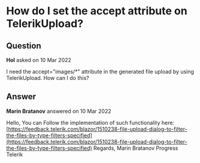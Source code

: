 # How do I set the accept attribute on TelerikUpload?

## Question

**Hol** asked on 10 Mar 2022

I need the accept="images/*" attribute in the generated file upload by using TelerikUpload. How can I do this?

## Answer

**Marin Bratanov** answered on 10 Mar 2022

Hello, You can Follow the implementation of such functionality here: [https://feedback.telerik.com/blazor/1510238-file-upload-dialog-to-filter-the-files-by-type-filters-specified](https://feedback.telerik.com/blazor/1510238-file-upload-dialog-to-filter-the-files-by-type-filters-specified) Regards, Marin Bratanov Progress Telerik
